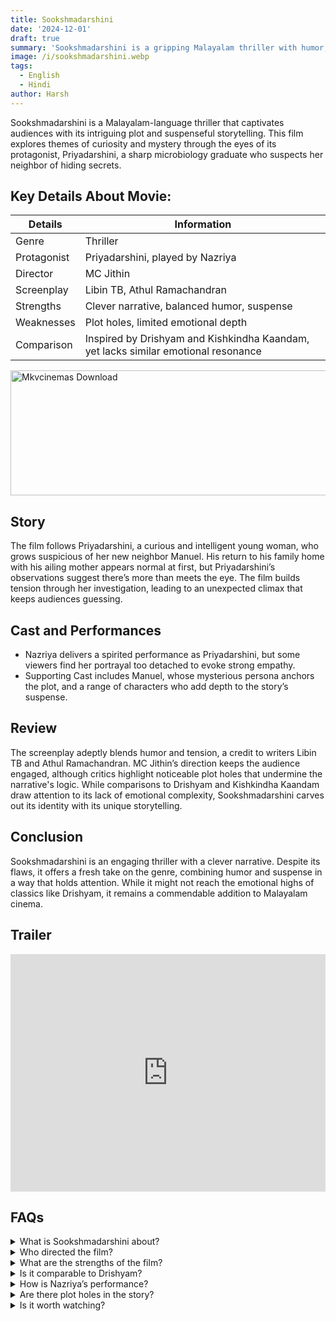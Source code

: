 ```yaml
---
title: Sookshmadarshini
date: '2024-12-01'
draft: true
summary: 'Sookshmadarshini is a gripping Malayalam thriller with humor, suspense, and a clever narrative. Discover this engaging story of mystery and curiosity.'
image: /i/sookshmadarshini.webp
tags:
  - English
  - Hindi
author: Harsh
---
```


Sookshmadarshini is a Malayalam-language thriller that captivates audiences with its intriguing plot and suspenseful storytelling. This film explores themes of curiosity and mystery through the eyes of its protagonist, Priyadarshini, a sharp microbiology graduate who suspects her neighbor of hiding secrets.

## Key Details About Movie:

| **Details** | **Information**                                                                    |
| ----------- | ---------------------------------------------------------------------------------- |
| Genre       | Thriller                                                                           |
| Protagonist | Priyadarshini, played by Nazriya                                                   |
| Director    | MC Jithin                                                                          |
| Screenplay  | Libin TB, Athul Ramachandran                                                       |
| Strengths   | Clever narrative, balanced humor, suspense                                         |
| Weaknesses  | Plot holes, limited emotional depth                                                |
| Comparison  | Inspired by Drishyam and Kishkindha Kaandam, yet lacks similar emotional resonance |

<a href="https://mkvcinemas.buzz/bookmarks-list">
  <img src="/mkvcinemas-btn.webp" alt="Mkvcinemas Download" width="600" height="200" loading="lazy">
</a>

## Story

The film follows Priyadarshini, a curious and intelligent young woman, who grows suspicious of her new neighbor Manuel. His return to his family home with his ailing mother appears normal at first, but Priyadarshini’s observations suggest there’s more than meets the eye. The film builds tension through her investigation, leading to an unexpected climax that keeps audiences guessing.

## Cast and Performances

- Nazriya delivers a spirited performance as Priyadarshini, but some viewers find her portrayal too detached to evoke strong empathy.
- Supporting Cast includes Manuel, whose mysterious persona anchors the plot, and a range of characters who add depth to the story’s suspense.

## Review

The screenplay adeptly blends humor and tension, a credit to writers Libin TB and Athul Ramachandran. MC Jithin’s direction keeps the audience engaged, although critics highlight noticeable plot holes that undermine the narrative's logic. While comparisons to Drishyam and Kishkindha Kaandam draw attention to its lack of emotional complexity, Sookshmadarshini carves out its identity with its unique storytelling.

## Conclusion

Sookshmadarshini is an engaging thriller with a clever narrative. Despite its flaws, it offers a fresh take on the genre, combining humor and suspense in a way that holds attention. While it might not reach the emotional highs of classics like Drishyam, it remains a commendable addition to Malayalam cinema.

## Trailer

<iframe width="100%" height="380" src="https://www.youtube.com/embed/IrkfzvO9LkE" title={title} frameborder="0" allow="accelerometer; autoplay; clipboard-write; encrypted-media; gyroscope; picture-in-picture; web-share" referrerpolicy="strict-origin-when-cross-origin" allowfullscreen loading="lazy"></iframe>

## FAQs

<details>
  <summary>What is Sookshmadarshini about?</summary>
  <p>It’s a thriller about a curious microbiology graduate who becomes suspicious of her neighbor’s behavior.</p>
</details>

<details>
  <summary>Who directed the film?</summary>
  <p>MC Jithin directed the movie.</p>
</details>

<details>
  <summary>What are the strengths of the film?</summary>
  <p>A clever narrative, suspenseful plot, and effective blend of humor and tension.</p>
</details>

<details>
  <summary>Is it comparable to Drishyam?</summary>
  <p>While it shares similarities, Sookshmadarshini lacks the emotional depth of Drishyam.</p>
</details>

<details>
  <summary>How is Nazriya’s performance?</summary>
  <p>Her portrayal is engaging but received mixed reviews due to limited emotional connection.</p>
</details>

<details>
  <summary>Are there plot holes in the story?</summary>
  <p>Yes, critics noted convenient twists that affect the film’s believability.</p>
</details>

<details>
  <summary>Is it worth watching?</summary>
  <p>Yes, it’s a solid thriller for fans of suspense and mystery.</p>
</details>
